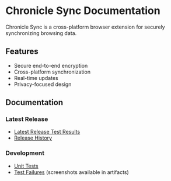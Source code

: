 # Chronicle Sync Documentation

Chronicle Sync is a cross-platform browser extension for securely synchronizing browsing data.

## Features
- Secure end-to-end encryption
- Cross-platform synchronization
- Real-time updates
- Privacy-focused design

## Documentation

### Latest Release
- [Latest Release Test Results](latest-release.md)
- [Release History](releases/)

### Development
- [Unit Tests](https://github.com/posix4e/chronicle-sync/actions/workflows/test.yml)
- [Test Failures](https://github.com/posix4e/chronicle-sync/actions/workflows/test.yml) (screenshots available in artifacts)